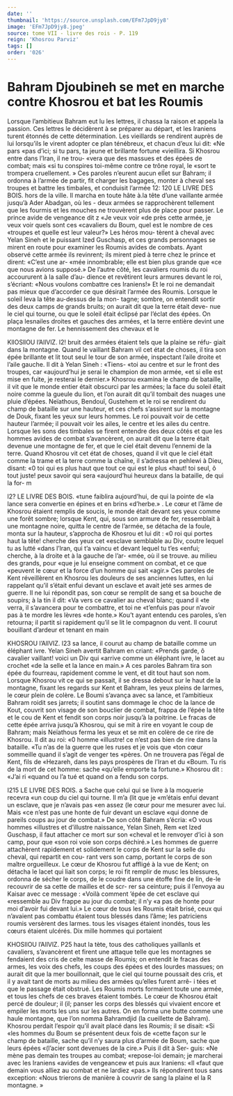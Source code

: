 ```yaml
---
date: ''
thumbnail: 'https://source.unsplash.com/EFm7JpD9jy8'
image: 'EFm7JpD9jy8.jpeg'
source: tome VII - livre des rois - P. 119
reign: 'Khosrou Parviz'
tags: []
order: '026'
---
```


# Bahram Djoubineh se met en marche contre Khosrou et bat les Roumis

Lorsque l’ambitieux Bahram eut lu les lettres, il
chassa la raison et appela la passion. Ces lettres le décidèrent à se préparer au départ, et les Iraniens
turent étonnés de cette détermination. Les vieillards
se rendirent auprès de lui lorsqu’ils le virent adopter
ce plan ténébreux, et chacun d’eux lui dit: «Ne pars
«pas d’ici; si tu pars, ta jeune et brillante fortune «vieillira. Si Khosrou entre dans l’Iran, il ne trou- «vera que des massues et des épées de combat; mais
«si tu conspires toi-même contre ce trône royal, le «sort te trompera cruellement. » Ces paroles n’eurent aucun elÏet sur Bahram; il ordonna à l’armée de
partir, fit charger les bagages, monter à cheval ses
troupes et battre les timbales, et conduisit l’armée 12:
120 LE LIVRE DES BOIS.
hors de la ville. Il marcha en toute hâte à.la tête d’une vaillante armée jusqu’à Ader Abadgan, où les -
deux armées se rapprochèrent tellement que les fourmis et les mouches ne trouvèrent plus de place pour passer.
Le prince avide de vengeance dit z «Je veux voir «de près cette armée, je veux voir quels sont ces «cavaliers du Boum, quel est le nombre de ces «troupes et quelle est leur valeur?» Les héros mou- tèrent à cheval avec Yelan Sineh et le puissant Ized Guschasp, et ces grands personnages se mirent en route pour examiner les Roumis avides de combats. Ayant observé cette armée ils revinrent; ils mirent
pied à terre chez le prince et dirent: «C’est une ar- «mée innombrable; elle est bien plus grande que «ce que nous avions supposé.» De l’autre côté, les
cavaliers roumis du roi accoururent à la salle d’au-
dience et revêtirent leurs armures devant le roi, s’écriant: «Nous voulons combattre ces Iraniens!»
Et le roi ne demandait pas mieux que d’accorder ce que désirait l’armée des Roumis.
Lorsque le soleil leva la tête au-dessus de la mon- tagne; sombre, on entendit sortir des deux camps de grands bruits; on aurait dit que la terre était deve- nue le ciel qui tourne, ou que le soleil était éclipsé
par l’éclat des épées. On plaça lesnailes droites et
gauches des armées, et la terre entière devint une montagne de fer. Le hennissement des chevaux et le

KllOSllOU l’AllVlZ. l2! bruit des armées étaient tels que la plaine se réfu-
giait dans la montagne. Quand le vaillant Bahram vil cet état de choses, il tira son épée brillante et lit
tout seul le tour de son armée, inspectant l’aile droite et l’aile gauche. Il dit à Yelan Sineh : «Tiens-
«toi au centre et sur le front des troupes, car «aujourd’hui je serai le champion de mon armée,
«et si elle est mise en fuite, je resterai le dernier.» Khosrou examina le champ de bataille, il vit que
le monde entier était obscurci par les armées; la face du soleil était noire comme la gueule du lion, et l’on aurait dit qu’il tombait des nuages une pluie d’épées. Neïathous, Bendouî, Gustehem et le roi se
rendirent du champ de bataille sur une hauteur, et ces chefs s’assirent sur la montagne de Douk, fixant
les yeux sur leurs hommes. Le roi pouvait voir de cette hauteur l’armée; il pouvait voir les ailes, le
centre et les ailes du centre. Lorsque les sons des timbales se firent entendre des deux côtés et que les hommes avides de combat s’avancèrent, on aurait
dit que la terre était devenue une montagne de fer,
et que le ciel était devenu l’ennemi de la terre. Quand Khosrou vit cet état de choses, quand il vit que le ciel était comme la trame et la terre comme la chaîne, il s’adressa en pehlewi à Dieu, disant:
«0 toi qui es plus haut que tout ce qui est le plus «haut! toi seul, ô tout juste! peux savoir qui sera «aujourd’hui heureux dans la bataille, de qui la for-
m

l2? LE LIVRE DES BOIS.
«tune faiblira aujourd’hui, de qui la pointe de «la lance sera convertie en épines et en brins
«d’herbe.» .
Le cœur et l’âme de Khosrou étaient remplis de
soucis, le monde était devant ses yeux comme une
forêt sombre; lorsque Kent, qui, sous son armure de
fer, ressemblait à une montagne noire, quitta le centre de l’armée, se détacha de la foule, monta sur
la hauteur, s’approcha de Khosrou et lui dit :
«0 roi qui portes haut la tête! cherche des yeux cet «esclave semblable au Div, coutre lequel tu as lutté «dans l’lran, qui t’a vaincu et devant lequel tu t’es
«enfui; cherche, à la droite et à la gauche de l’ar-
«mée, où il se trouve. au milieu des grands, pour «que je lui enseigne comment on combat, et ce que «peuvent le cœur et la force d’un homme qui sait «agir.» Ces paroles de Kent réveillèrent en Khosrou
les douleurs de ses anciennes luttes, en lui rappelant qu’il s’était enfui devant un esclave et avait jeté ses
armes de guerre. Il ne lui répondit pas, son cœur se remplit de sang et sa bouche de soupirs; à la tin il dit: «Va vers ce cavalier au cheval blanc; quand il «te verra, il s’avancera pour te combattre, et toi ne «t’enfuis pas pour n’avoir pas à te mordre les lèvres
«de honte.»
Kou’t ayant entendu ces paroles, s’en retourna; il partit si rapidement qu’il se lit le compagnon du vent. Il courut bouillant d’ardeur et tenant en main

KHOSROU l’AllVIZ. l23
sa lance, il courut au champ de bataille comme un
éléphant ivre. Yelan Sineh avertit Bahram en criant: «Prends garde, ô cavalier vaillant! voici un Div qui «arrive comme un éléphant ivre, le lacet au crochet
«de la selle et la lance en main.» A ces paroles Bahram tira son épée du fourreau, rapidement comme le vent, et dit tout haut son nom. Lorsque Khosrou vit ce qui se passait, il se dressa debout sur le haut de la montagne, fixant les regards sur Kent et Bahram, les yeux pleins de larmes, le cœur plein de colère. Le Boumi s’avança avec sa lance, et l’ambitieux Bahram roidit ses jarrets; il soutint sans dommage le choc de la lance de Kout, couvrit son visage de son bouclier de combat, frappa de l’épée
la tête et le cou de Kent et fendit son corps noir jusqu’à la poitrine.
Le fracas de cette épée arriva jusqu’à Khosrou,
qui se mit à rire en voyant le coup de Bahram;
mais Neïathous ferma les yeux et se mit en colère
de ce rire de Khosrou. Il dit au roi: «0 homme
«illustre! ce n’est pas bien de rire dans la bataille.
«Tu n’as de la guerre que les ruses et je vois que
«ton cœur sommeille quand il s’agit de venger tes
«pères. On ne trouvera pas l’égal de Kent, fils de
«Hezareh, dans les pays prospères de l’Iran et du
«Boum. Tu ris de la mort de cet homme: sache «qu’elle emporte ta fortune.» Khosrou dit : «J’ai ri
«quand ou l’a tué et quand on a fendu son corps.

I215 LE LIVRE DES ROIS.
a Sache que celui qui se livre à la moquerie recevra
«un coup du ciel qui tourne. Il m’a (lit que je «m’étais enfui devant un esclave, que je n’avais pas
«en assez (le cœur pour me mesurer avec lui. Mais «ce n’est pas une honte de fuir devant un esclave «qui donne de pareils coups au jour de combat.»
De son côté Bahram s’écria: «O vous hommes
«illustres et d’illustre naissance, Yelan Sineh, Rem
«et Ized Guschasp, il faut attacher ce mort sur son
«cheval et le renvoyer d’ici à son camp, pour que
«son roi voie son corps déchiré.» Les hommes de
guerre attachèrent rapidement et solidement le corps
de Kent sur la selle du cheval, qui repartit en cou-
rant vers son camp, portant le corps de son maître
orgueilleux. Le cœur de Khosrou fut affligé à la vue
de Kent; on détacha le lacet qui liait son corps; le
roi fit remplir de musc les blessures, ordonna de sécher le corps, de le coudre dans une étoffe fine de
lin, de-le recouvrir de sa cette de mailles et de scr- rer sa ceinture; puis il l’envoya au Kaisar avec ce message : «Voilà comment ’épée de cet esclave qui «ressemble au Div frappe au jour du combat; il n’y
«a pas de honte pour moi d’avoir fui devant lui.» Le cœur de tous les Roumis était brisé, ceux qui
n’avaient pas combattu étaient tous blessés dans
l’âme; les patriciens roumis versèrent des larmes. tous les visages étaient inondés, tous les cœurs étaient ulcérés. Dix mille hommes qui portaient

KHOSIlOU l’AllVlZ. P25
haut la tète, tous des catholiques yaillanls et cavaliers, s’avancèrent et firent une attaque telle
que les montagnes se fendaient des cris de celte masse de Roumis; on entendit le fracas des armes, les voix des chefs, les coups des épées et des lourdes massues; on aurait dit que la mer bouillonnait, que le ciel qui tourne poussait des cris, et il y avait tant de morts au milieu des armées qu’elles furent arrê-
i tées et que le passage était obstrué. Les Roumis
morts formaient toute une armée, et tous les chefs de ces braves étaient tombés. Le cœur de Khosrou
était percé de douleur; il (il; panser les corps des blessés qui vivaient encore et empiler les morts les uns sur les autres. On en forma une butte comme une haule montagne, que l’on nomma Bahramdjid
(la cueillette de Bahram). Khosrou perdait l’espoir qu’il avait placé dans les Roumis; il se disait: «Si
«les hommes du Boum se présentent deux fois de «cette façon sur le champ de bataille, sache qu’il n’y
saura plus d’armée de Boum, sache que leurs épées
«(l’acier sont devenues de la cire.» Puis il dit à Ser-
guis: «Ne mène pas demain tes troupes au combat; «repose-loi demain; je marcherai avec les Iraniens «avides de vengeancew et puis aux Iraniens: «Il «faut que demain vous alliez au combat et ne lardiez «pas.» Ils répondirent tous sans exception: «Nous trierons de manière à couvrir de sang la plaine el la
R montagne. »
